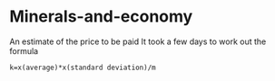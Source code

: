 # Minerals-and-economy
An estimate of the price to be paid
It took a few days to work out the formula
```  
k=x(average)*x(standard deviation)/m
